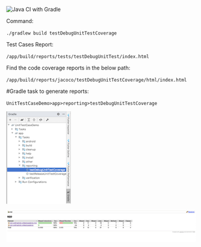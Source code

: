 
![Java CI with Gradle](https://github.com/rameshkec85/UnitTestCaseDemo/workflows/Java%20CI%20with%20Gradle/badge.svg)


Command:

`./gradlew build testDebugUnitTestCoverage`

Test Cases Report:

`/app/build/reports/tests/testDebugUnitTest/index.html`


Find the code coverage reports in the below path:

`/app/build/reports/jacoco/testDebugUnitTestCoverage/html/index.html`



#Gradle task to generate reports:

`UnitTestCaseDemo>app>reporting>testDebugUnitTestCoverage`

![Gradle Task](gradle_task_report.png)

![Code Coverage Report](code_coverage_report.png)


